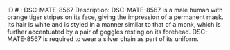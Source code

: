 ID # : DSC-MATE-8567
Description: DSC-MATE-8567 is a male human with orange tiger stripes on its face, giving the impression of a permanent mask. Its hair is white and is styled in a manner similar to that of a monk, which is further accentuated by a pair of goggles resting on its forehead. DSC-MATE-8567 is required to wear a silver chain as part of its uniform.